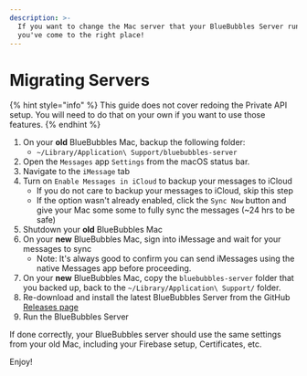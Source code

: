 ```yaml
---
description: >-
  If you want to change the Mac server that your BlueBubbles Server runs on,
  you've come to the right place!
---
```


# Migrating Servers

{% hint style="info" %}
This guide does not cover redoing the Private API setup. You will need to do that on your own if you want to use those features.
{% endhint %}

1. On your **old** BlueBubbles Mac, backup the following folder:
   * `~/Library/Application\ Support/bluebubbles-server`
2. Open the `Messages` app `Settings` from the macOS status bar.
3. Navigate to the `iMessage` tab
4. Turn on `Enable Messages in iCloud` to backup your messages to iCloud
   * If you do not care to backup your messages to iCloud, skip this step
   * If the option wasn't already enabled, click the `Sync Now` button and give your Mac some some to fully sync the messages (\~24 hrs to be safe)
5. Shutdown your **old** BlueBubbles Mac
6. On your **new** BlueBubbles Mac, sign into iMessage and wait for your messages to sync
   * Note: It's always good to confirm you can send iMessages using the native Messages app before proceeding.
7. On your **new** BlueBubbles Mac, copy the `bluebubbles-server` folder that you backed up, back to the  `~/Library/Application\ Support/` folder.
8. Re-download and install the latest BlueBubbles Server from the GitHub [Releases page](https://github.com/BlueBubblesApp/bluebubbles-server/releases)
9. &#x20;Run the BlueBubbles Server

If done correctly, your BlueBubbles server should use the same settings from your old Mac, including your Firebase setup, Certificates, etc.

Enjoy!

